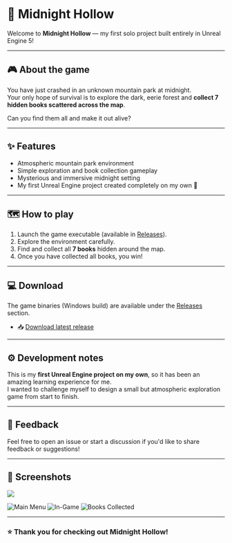 # 🌙 Midnight Hollow

Welcome to **Midnight Hollow** — my first solo project built entirely in Unreal Engine 5!  

---

## 🎮 About the game

You have just crashed in an unknown mountain park at midnight.  
Your only hope of survival is to explore the dark, eerie forest and **collect 7 hidden books scattered across the map**.  

Can you find them all and make it out alive?

---

## ✨ Features

- Atmospheric mountain park environment
- Simple exploration and book collection gameplay
- Mysterious and immersive midnight setting
- My first Unreal Engine project created completely on my own 🎉

---

## 🗺️ How to play

1. Launch the game executable (available in [Releases](../../releases)).
2. Explore the environment carefully.
3. Find and collect all **7 books** hidden around the map.
4. Once you have collected all books, you win!

---

## 💻 Download

The game binaries (Windows build) are available under the [Releases](../../releases) section.  

- 📥 [Download latest release](../../releases)

---

## ⚙️ Development notes

This is my **first Unreal Engine project on my own**, so it has been an amazing learning experience for me.  
I wanted to challenge myself to design a small but atmospheric exploration game from start to finish.  

---

## 💬 Feedback

Feel free to open an issue or start a discussion if you'd like to share feedback or suggestions!  

---

## 📸 Screenshots

![](https://github.com/user-attachments/assets/79583015-5d76-4bfb-bbf2-e18c4fd14085)


![Main Menu](https://your-link-to-image.com/main-menu.png)
![In-Game](https://your-link-to-image.com/ingame.png)
![Books Collected](https://your-link-to-image.com/books.png)

---

### ⭐ Thank you for checking out Midnight Hollow!
